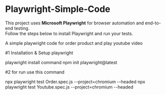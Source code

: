 # Playwright-Simple-Code

This project uses **Microsoft Playwright** for browser automation and end-to-end testing.  
Follow the steps below to install Playwright and run your tests.


A simple playwright code for order product and play youtube video


#1 
Installation & Setup playwright

playwright install command
npm init playwright@latest

#2
for run use this command 

npx playwright test Order.spec.js --project=chromium --headed
npx playwright test Youtube.spec.js --project=chromium --headed
